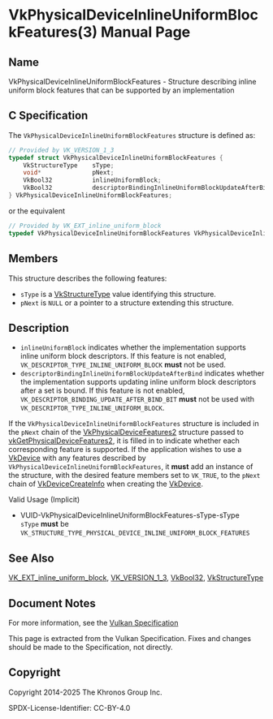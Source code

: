 # VkPhysicalDeviceInlineUniformBlockFeatures(3) Manual Page

## Name

VkPhysicalDeviceInlineUniformBlockFeatures - Structure describing inline uniform block features that can be supported by an implementation



## [](#_c_specification)C Specification

The `VkPhysicalDeviceInlineUniformBlockFeatures` structure is defined as:

```c++
// Provided by VK_VERSION_1_3
typedef struct VkPhysicalDeviceInlineUniformBlockFeatures {
    VkStructureType    sType;
    void*              pNext;
    VkBool32           inlineUniformBlock;
    VkBool32           descriptorBindingInlineUniformBlockUpdateAfterBind;
} VkPhysicalDeviceInlineUniformBlockFeatures;
```

or the equivalent

```c++
// Provided by VK_EXT_inline_uniform_block
typedef VkPhysicalDeviceInlineUniformBlockFeatures VkPhysicalDeviceInlineUniformBlockFeaturesEXT;
```

## [](#_members)Members

This structure describes the following features:

- `sType` is a [VkStructureType](https://registry.khronos.org/vulkan/specs/latest/man/html/VkStructureType.html) value identifying this structure.
- `pNext` is `NULL` or a pointer to a structure extending this structure.

## [](#_description)Description

- []()`inlineUniformBlock` indicates whether the implementation supports inline uniform block descriptors. If this feature is not enabled, `VK_DESCRIPTOR_TYPE_INLINE_UNIFORM_BLOCK` **must** not be used.
- []()`descriptorBindingInlineUniformBlockUpdateAfterBind` indicates whether the implementation supports updating inline uniform block descriptors after a set is bound. If this feature is not enabled, `VK_DESCRIPTOR_BINDING_UPDATE_AFTER_BIND_BIT` **must** not be used with `VK_DESCRIPTOR_TYPE_INLINE_UNIFORM_BLOCK`.

If the `VkPhysicalDeviceInlineUniformBlockFeatures` structure is included in the `pNext` chain of the [VkPhysicalDeviceFeatures2](https://registry.khronos.org/vulkan/specs/latest/man/html/VkPhysicalDeviceFeatures2.html) structure passed to [vkGetPhysicalDeviceFeatures2](https://registry.khronos.org/vulkan/specs/latest/man/html/vkGetPhysicalDeviceFeatures2.html), it is filled in to indicate whether each corresponding feature is supported. If the application wishes to use a [VkDevice](https://registry.khronos.org/vulkan/specs/latest/man/html/VkDevice.html) with any features described by `VkPhysicalDeviceInlineUniformBlockFeatures`, it **must** add an instance of the structure, with the desired feature members set to `VK_TRUE`, to the `pNext` chain of [VkDeviceCreateInfo](https://registry.khronos.org/vulkan/specs/latest/man/html/VkDeviceCreateInfo.html) when creating the [VkDevice](https://registry.khronos.org/vulkan/specs/latest/man/html/VkDevice.html).

Valid Usage (Implicit)

- [](#VUID-VkPhysicalDeviceInlineUniformBlockFeatures-sType-sType)VUID-VkPhysicalDeviceInlineUniformBlockFeatures-sType-sType  
  `sType` **must** be `VK_STRUCTURE_TYPE_PHYSICAL_DEVICE_INLINE_UNIFORM_BLOCK_FEATURES`

## [](#_see_also)See Also

[VK\_EXT\_inline\_uniform\_block](https://registry.khronos.org/vulkan/specs/latest/man/html/VK_EXT_inline_uniform_block.html), [VK\_VERSION\_1\_3](https://registry.khronos.org/vulkan/specs/latest/man/html/VK_VERSION_1_3.html), [VkBool32](https://registry.khronos.org/vulkan/specs/latest/man/html/VkBool32.html), [VkStructureType](https://registry.khronos.org/vulkan/specs/latest/man/html/VkStructureType.html)

## [](#_document_notes)Document Notes

For more information, see the [Vulkan Specification](https://registry.khronos.org/vulkan/specs/latest/html/vkspec.html#VkPhysicalDeviceInlineUniformBlockFeatures)

This page is extracted from the Vulkan Specification. Fixes and changes should be made to the Specification, not directly.

## [](#_copyright)Copyright

Copyright 2014-2025 The Khronos Group Inc.

SPDX-License-Identifier: CC-BY-4.0
